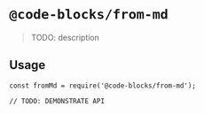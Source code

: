# `@code-blocks/from-md`

> TODO: description

## Usage

```
const fromMd = require('@code-blocks/from-md');

// TODO: DEMONSTRATE API
```
